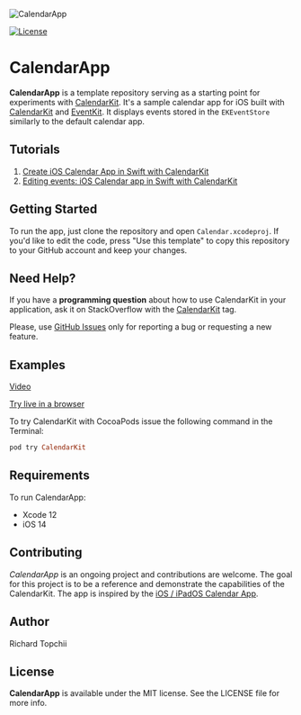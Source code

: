 ![CalendarApp](https://user-images.githubusercontent.com/8013017/117589582-193feb80-b133-11eb-80ed-1b72b69f7006.png)

[![License](https://img.shields.io/github/license/richardtop/calendarkit)](https://swiftpackageindex.com/richardtop/CalendarKit)

# CalendarApp

**CalendarApp** is a template repository serving as a starting point for experiments with [CalendarKit](https://github.com/richardtop/CalendarKit). It's a sample calendar app for iOS built with [CalendarKit](https://github.com/richardtop/CalendarKit) and [EventKit](https://developer.apple.com/documentation/eventkit). It displays events stored in the `EKEventStore` similarly to the default calendar app.

## Tutorials
1. [Create iOS Calendar App in Swift with CalendarKit](https://www.youtube.com/watch?v=cvF1D-F_LPw&list=PLqaZLRBv1aCJMLC_DKtzVZv72L0LvBRRA&index=1)
2. [Editing events: iOS Calendar app in Swift with CalendarKit](https://www.youtube.com/watch?v=6KHTYsYs12w&list=PLqaZLRBv1aCJMLC_DKtzVZv72L0LvBRRA&index=2)

## Getting Started
To run the app, just clone the repository and open `Calendar.xcodeproj`. If you'd like to edit the code, press "Use this template" to copy this repository to your GitHub account and keep your changes.

## Need Help?
If you have a **programming question** about how to use CalendarKit in your application, ask it on StackOverflow with the [CalendarKit](https://stackoverflow.com/questions/tagged/calendarkit) tag.

Please, use [GitHub Issues](https://github.com/richardtop/CalendarKit/issues) only for reporting a bug or requesting a new feature.


## Examples
[Video](https://youtu.be/KR58xW0TkwI)

[Try live in a browser](https://appetize.io/app/k85kqpdr1fp79e59f1c4ar8cx4)

To try CalendarKit with CocoaPods issue the following command in the Terminal:
```ruby
pod try CalendarKit
```

## Requirements

To run CalendarApp:

- Xcode 12
- iOS 14

## Contributing

*CalendarApp* is an ongoing project and contributions are welcome. The goal for this project is to be a reference and demonstrate the capabilities of the CalendarKit. The app is inspired by the [iOS / iPadOS Calendar App](https://apps.apple.com/us/app/calendar/id1108185179).

## Author

Richard Topchii


## License

**CalendarApp** is available under the MIT license. See the LICENSE file for more info.
